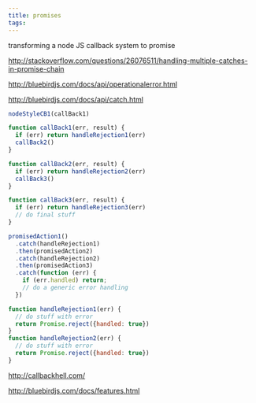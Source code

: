 ```yaml
---
title: promises
tags:
---
```


transforming a node JS callback system to promise

http://stackoverflow.com/questions/26076511/handling-multiple-catches-in-promise-chain

http://bluebirdjs.com/docs/api/operationalerror.html

http://bluebirdjs.com/docs/api/catch.html

```js
nodeStyleCB1(callBack1)

function callBack1(err, result) {
  if (err) return handleRejection1(err)
  callBack2()
}

function callBack2(err, result) {
  if (err) return handleRejection2(err)
  callBack3()
}

function callBack3(err, result) {
  if (err) return handleRejection3(err)
  // do final stuff
}

```


```js
promisedAction1()
  .catch(handleRejection1)
  .then(promisedAction2)
  .catch(handleRejection2)
  .then(promisedAction3)
  .catch(function (err) {
    if (err.handled) return;
    // do a generic error handling
  })

function handleRejection1(err) {
  // do stuff with error
  return Promise.reject({handled: true})
}
function handleRejection2(err) {
  // do stuff with error
  return Promise.reject({handled: true})
}

```

http://callbackhell.com/

http://bluebirdjs.com/docs/features.html
